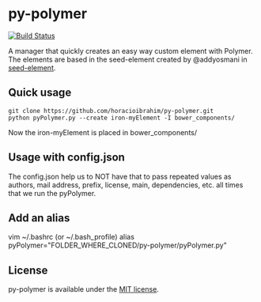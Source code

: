 # py-polymer

[![Build Status](https://travis-ci.org/horacioibrahim/py-polymer.svg?branch=master)](https://travis-ci.org/horacioibrahim/py-polymer)

A manager that quickly creates an easy way custom element with Polymer. The
elements are based in the seed-element created by @addyosmani in
[seed-element](https://github.com/polymerelements/seed-element).

## Quick usage

```
git clone https://github.com/horacioibrahim/py-polymer.git
python pyPolymer.py --create iron-myElement -I bower_components/
```

Now the iron-myElement is placed in bower_components/

## Usage with config.json
The config.json help us to NOT have that to pass repeated values
as authors, mail address, prefix, license, main, dependencies, etc. all times 
that we run the pyPolymer. 

## Add an alias
vim ~/.bashrc (or ~/.bash_profile)
alias pyPolymer="FOLDER_WHERE_CLONED/py-polymer/pyPolymer.py"

## License
py-polymer is available under the [MIT license](http://opensource.org/licenses/MIT).
